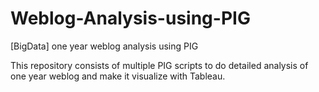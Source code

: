 # Weblog-Analysis-using-PIG
 [BigData] one year weblog analysis using PIG
 
 This repository consists of multiple PIG scripts to do detailed analysis of one year weblog  and make it visualize with Tableau.
 
 
